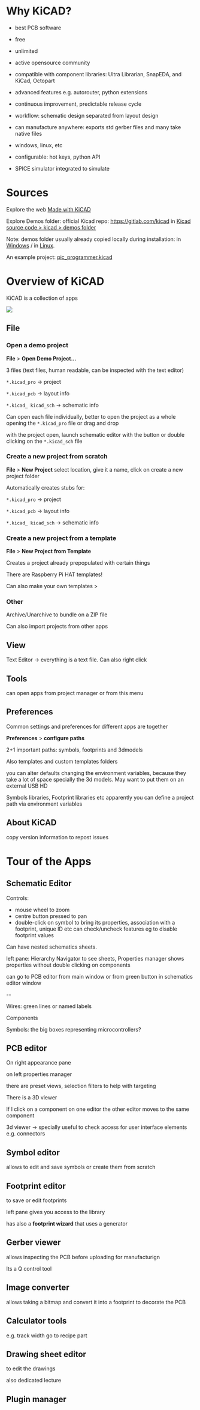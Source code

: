 # Why KiCAD?

- best PCB software 

- free

- unlimited

- active opensource community

- compatible with component libraries: Ultra Librarian, SnapEDA, and KiCad, Octopart

- advanced features e.g. autorouter, python extensions

- continuous improvement, predictable release cycle

- workflow: schematic design separated from layout design

- can manufacture anywhere: exports std gerber files and many take native files

- windows, linux, etc

- configurable: hot keys, python API

- SPICE simulator integrated to simulate

# Sources

Explore the web [Made with KiCAD](https://www.kicad.org/made-with-kicad/)

Explore Demos folder: official Kicad repo: https://gitlab.com/kicad in [Kicad source code > kicad > demos folder](https://gitlab.com/kicad/code/kicad/-/tree/master/demos?ref_type=heads) 

Note: demos folder usually already copied locally during installation: in [Windows]( C:\Users\meheredia\AppData\Local\Programs\KiCad\9.0\share\kicad\demos)  / in [Linux](). 

An example project: [pic_programmer.kicad](https://gitlab.com/kicad/code/kicad/-/tree/master/demos/pic_programmer?ref_type=heads)

# Overview of KiCAD 

KiCAD is a collection of apps

![](.\assets\Kicad_home.png)

## File 

### Open a demo project

**File** > **Open Demo Project...**

3 files (text files, human readable, can be inspected with the text editor)

`*.kicad_pro` -> project

`*.kicad_pcb` -> layout info

`*.kicad_ kicad_sch` -> schematic info

Can open each file individually, better to open the project as a whole opening the `*.kicad_pro` file or drag and drop

with the project open, launch schematic editor with the button or double clicking on the `*.kicad_sch` file

### Create a new project from scratch

**File** > **New Project** select location, give it a name, click on create a new project folder

Automatically creates stubs for: 

`*.kicad_pro` -> project

`*.kicad_pcb` -> layout info

`*.kicad_ kicad_sch` -> schematic info

### Create a new project from a template

**File** > **New Project from Template**

Creates a project already prepopulated with certain things

There are Raspberry Pi HAT templates!

Can also make your own templates >

### Other

Archive/Unarchive to bundle on a ZIP file

Can also import projects from other apps

## View

Text Editor -> everything is a text file. Can also right click 

## Tools

can open apps from project manager or from this menu

## Preferences

Common settings and preferences for different apps are together

**Preferences** > **configure paths**

2+1 important paths: symbols, footprints and 3dmodels

Also templates and custom templates folders 

you can alter defaults changing the environment variables, because they take a lot of space specially the 3d models. May want to put them on an external USB HD

Symbols libraries, Footprint libraries etc apparently you can define a project path via environment variables

## About KiCAD

copy version information to repost issues



# Tour of the Apps

## Schematic Editor

Controls: 

* mouse wheel to zoom
* centre button pressed to pan
* double-click on symbol to bring its properties, association with a footprint, unique ID etc
  can check/uncheck features eg to disable footprint values

Can have nested schematics sheets. 

left pane: Hierarchy Navigator to see sheets, Properties manager shows properties without double clicking on components

can go to PCB editor from main window or from green button in schematics editor window

--

Wires: green lines or named labels

Components

Symbols: the big boxes representing microcontrollers?

## PCB editor

On right appearance pane

on left properties manager

there are preset views, selection filters to help with targeting

There is a 3D viewer

If I click on a component on one editor the other editor moves to the same component

3d viewer -> specially useful to check access for user interface elements e.g. connectors

## Symbol editor

allows to edit and save symbols or create them from scratch

## Footprint editor

to save or edit footprints 

left pane gives you access to the library

has also a **footprint wizard** that uses a generator

## Gerber viewer

allows inspecting the PCB before uploading for manufacturign

Its a Q control tool

## Image converter

allows taking a bitmap and convert it into a footprint to decorate the PCB

## Calculator tools

e.g. track width  go to recipe part

## Drawing sheet editor

to edit the drawings

also dedicated lecture

## Plugin manager

